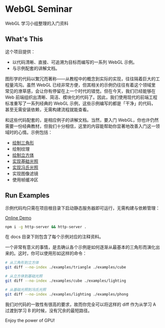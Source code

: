 # WebGL Seminar
WebGL 学习小组整理的入门资料


## What's This
这个项目提供：

* 以代码清晰、直接、可追溯为目标而编写的一系列 WebGL 示例。
* 与示例配套的讲解文档。

图形学的代码以繁冗而著称——从教程中的概念到实际的实现，往往隔着巨大的工程量鸿沟。虽然 WebGL 已经非常方便，但其相关的示例仍往往有着这个领域里常见的潦草感，会让你有停留在上一个时代的错觉。但在今天，我们已经能够在 Web 前端组织出清晰、简洁、模块化的代码了。因此，我们使用现代的前端工程标准重写了一系列经典的 WebGL 示例，这些示例编写的都是「干净」的代码，甚至无需安装依赖，无需构建流程就能查看。

和这些代码配套的，是相应例子的讲解文档。当然，要入门 WebGL，你也许仍然需要一份经典教材，但我们十分相信，这里的内容能帮助你显著地改善入门这一领域时的心情。示例包括：

* [绘制三角形](./examples/triangle)
* 绘制纹理
* [绘制立方体](./examples/cube)
* [实现基础光照](./examples/lighting)
* [实现冯氏光照](./examples/phong)
* 实现图像滤镜
* 使用帧缓冲区


## Run Examples
示例代码均只需在项目根目录下启动静态服务器即可运行，无需构建与依赖管理：

[Online Demo](https://doodlewind.github.io/webgl-seminar/examples)

``` bash
npm i -g http-server && http-server .
```

在 docs 目录下则包含了每个示例对应的注释资料。

一个非常有意义的事情，是去确认各个示例是如何逐渐从最基本的三角形而演化出来的。这时，你可以使用形如这样的命令：

``` bash
# 从三角形到立方体
git diff --no-index ./examples/triangle ./examples/cube

# 从立方体到基础光照
git diff --no-index ./examples/cube ./examples/lighting

# 从基础光照到冯氏光照
git diff --no-index ./examples/lighting ./examples/phong
```

我们对代码的一致性有很高的要求，故而你完全可以将这样的 diff 作为从学习 A 过渡到学习 B 的时候，没有冗余的最短路径。

Enjoy the power of GPU!
